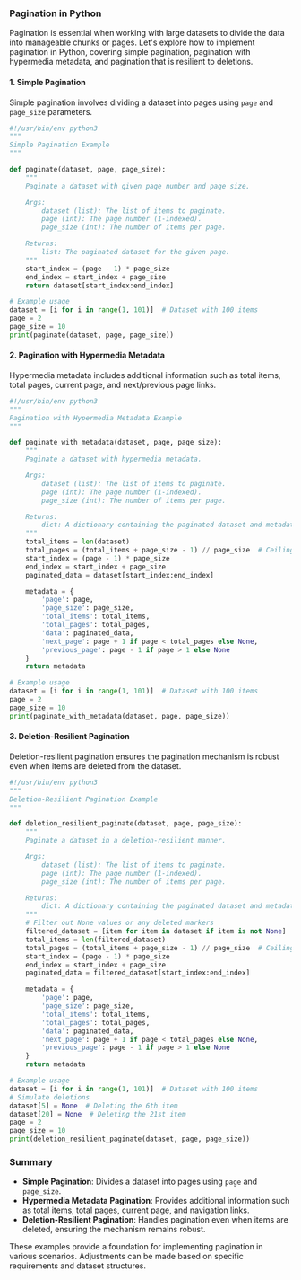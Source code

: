 ### Pagination in Python

Pagination is essential when working with large datasets to divide the data into manageable chunks or pages. Let's explore how to implement pagination in Python, covering simple pagination, pagination with hypermedia metadata, and pagination that is resilient to deletions.

#### 1. Simple Pagination

Simple pagination involves dividing a dataset into pages using `page` and `page_size` parameters.

```python
#!/usr/bin/env python3
"""
Simple Pagination Example
"""

def paginate(dataset, page, page_size):
    """
    Paginate a dataset with given page number and page size.

    Args:
        dataset (list): The list of items to paginate.
        page (int): The page number (1-indexed).
        page_size (int): The number of items per page.

    Returns:
        list: The paginated dataset for the given page.
    """
    start_index = (page - 1) * page_size
    end_index = start_index + page_size
    return dataset[start_index:end_index]

# Example usage
dataset = [i for i in range(1, 101)]  # Dataset with 100 items
page = 2
page_size = 10
print(paginate(dataset, page, page_size))
```

#### 2. Pagination with Hypermedia Metadata

Hypermedia metadata includes additional information such as total items, total pages, current page, and next/previous page links.

```python
#!/usr/bin/env python3
"""
Pagination with Hypermedia Metadata Example
"""

def paginate_with_metadata(dataset, page, page_size):
    """
    Paginate a dataset with hypermedia metadata.

    Args:
        dataset (list): The list of items to paginate.
        page (int): The page number (1-indexed).
        page_size (int): The number of items per page.

    Returns:
        dict: A dictionary containing the paginated dataset and metadata.
    """
    total_items = len(dataset)
    total_pages = (total_items + page_size - 1) // page_size  # Ceiling division
    start_index = (page - 1) * page_size
    end_index = start_index + page_size
    paginated_data = dataset[start_index:end_index]

    metadata = {
        'page': page,
        'page_size': page_size,
        'total_items': total_items,
        'total_pages': total_pages,
        'data': paginated_data,
        'next_page': page + 1 if page < total_pages else None,
        'previous_page': page - 1 if page > 1 else None
    }
    return metadata

# Example usage
dataset = [i for i in range(1, 101)]  # Dataset with 100 items
page = 2
page_size = 10
print(paginate_with_metadata(dataset, page, page_size))
```

#### 3. Deletion-Resilient Pagination

Deletion-resilient pagination ensures the pagination mechanism is robust even when items are deleted from the dataset.

```python
#!/usr/bin/env python3
"""
Deletion-Resilient Pagination Example
"""

def deletion_resilient_paginate(dataset, page, page_size):
    """
    Paginate a dataset in a deletion-resilient manner.

    Args:
        dataset (list): The list of items to paginate.
        page (int): The page number (1-indexed).
        page_size (int): The number of items per page.

    Returns:
        dict: A dictionary containing the paginated dataset and metadata.
    """
    # Filter out None values or any deleted markers
    filtered_dataset = [item for item in dataset if item is not None]
    total_items = len(filtered_dataset)
    total_pages = (total_items + page_size - 1) // page_size  # Ceiling division
    start_index = (page - 1) * page_size
    end_index = start_index + page_size
    paginated_data = filtered_dataset[start_index:end_index]

    metadata = {
        'page': page,
        'page_size': page_size,
        'total_items': total_items,
        'total_pages': total_pages,
        'data': paginated_data,
        'next_page': page + 1 if page < total_pages else None,
        'previous_page': page - 1 if page > 1 else None
    }
    return metadata

# Example usage
dataset = [i for i in range(1, 101)]  # Dataset with 100 items
# Simulate deletions
dataset[5] = None  # Deleting the 6th item
dataset[20] = None  # Deleting the 21st item
page = 2
page_size = 10
print(deletion_resilient_paginate(dataset, page, page_size))
```

### Summary

- **Simple Pagination**: Divides a dataset into pages using `page` and `page_size`.
- **Hypermedia Metadata Pagination**: Provides additional information such as total items, total pages, current page, and navigation links.
- **Deletion-Resilient Pagination**: Handles pagination even when items are deleted, ensuring the mechanism remains robust. 

These examples provide a foundation for implementing pagination in various scenarios. Adjustments can be made based on specific requirements and dataset structures.
